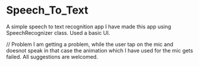 # Speech_To_Text
A simple speech to text recognition app
I have made this app using SpeechRecognizer class.
Used a basic UI.


// Problem
I am getting a problem, while the user tap on the mic and doesnot speak in that case the animation which I have used for the mic gets failed.
All suggestions are welcomed.
